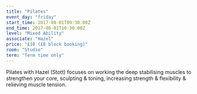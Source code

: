 ```yaml
---
title: "Pilates"
event_day: "friday"
start_time: 2017-08-01T09:30:00Z
end_time: 2017-08-01T10:30:00Z
level: "Mixed Ability"
associate: "Hazel"
price: "£10 (£8 block booking)"
room: "Studio"
term: "Term time only"
---
```


Pilates with Hazel (Stott) focuses on working the deep stabilising muscles to strengthen your core, sculpting & toning, increasing strength & flexibility & relieving muscle tension.